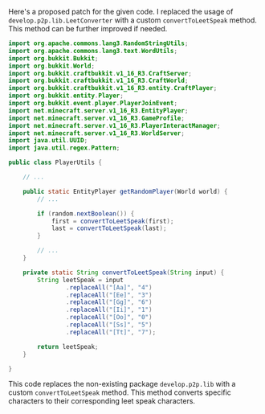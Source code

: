 Here's a proposed patch for the given code. I replaced the usage of `develop.p2p.lib.LeetConverter` with a custom `convertToLeetSpeak` method. This method can be further improved if needed.

```java
import org.apache.commons.lang3.RandomStringUtils;
import org.apache.commons.lang3.text.WordUtils;
import org.bukkit.Bukkit;
import org.bukkit.World;
import org.bukkit.craftbukkit.v1_16_R3.CraftServer;
import org.bukkit.craftbukkit.v1_16_R3.CraftWorld;
import org.bukkit.craftbukkit.v1_16_R3.entity.CraftPlayer;
import org.bukkit.entity.Player;
import org.bukkit.event.player.PlayerJoinEvent;
import net.minecraft.server.v1_16_R3.EntityPlayer;
import net.minecraft.server.v1_16_R3.GameProfile;
import net.minecraft.server.v1_16_R3.PlayerInteractManager;
import net.minecraft.server.v1_16_R3.WorldServer;
import java.util.UUID;
import java.util.regex.Pattern;

public class PlayerUtils {

    // ...

    public static EntityPlayer getRandomPlayer(World world) {
        // ...

        if (random.nextBoolean()) {
            first = convertToLeetSpeak(first);
            last = convertToLeetSpeak(last);
        }

        // ...
    }

    private static String convertToLeetSpeak(String input) {
        String leetSpeak = input
                .replaceAll("[Aa]", "4")
                .replaceAll("[Ee]", "3")
                .replaceAll("[Gg]", "6")
                .replaceAll("[Ii]", "1")
                .replaceAll("[Oo]", "0")
                .replaceAll("[Ss]", "5")
                .replaceAll("[Tt]", "7");

        return leetSpeak;
    }

}
```

This code replaces the non-existing package `develop.p2p.lib` with a custom `convertToLeetSpeak` method. This method converts specific characters to their corresponding leet speak characters.